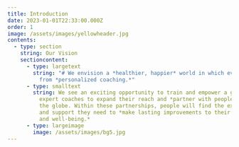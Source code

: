 ```yaml
---
title: Introduction
date: 2023-01-01T22:33:00.000Z
order: 1
image: /assets/images/yellowheader.jpg
contents:
  - type: section
    string: Our Vision
    sectioncontent:
      - type: largetext
        string: "# We envision a *healthier, happier* world in which everyone benefits
          from *personalized coaching.*"
      - type: smalltext
        string: We see an exciting opportunity to train and empower a generation of
          expert coaches to expand their reach and *partner with people* across
          the globe. Within these partnerships, people will find the expertise
          and support they need to *make lasting improvements to their health
          and well-being.*
      - type: largeimage
        image: /assets/images/bg5.jpg
---
```

